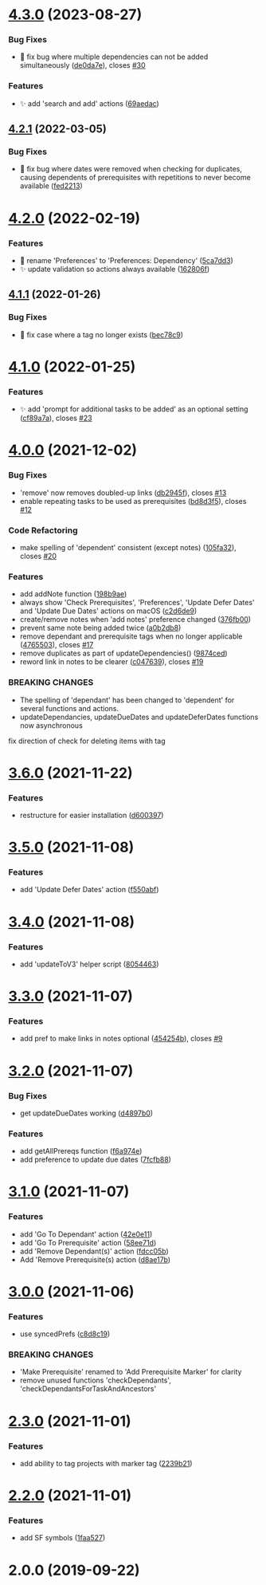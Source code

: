 # [4.3.0](https://github.com/ksalzke/dependency-omnifocus-plugin/compare/v4.2.1...v4.3.0) (2023-08-27)


### Bug Fixes

* :bug: fix bug where multiple dependencies can not be added simultaneously ([de0da7e](https://github.com/ksalzke/dependency-omnifocus-plugin/commit/de0da7ef4b5675a92e2b0977b7560e60dfc4a346)), closes [#30](https://github.com/ksalzke/dependency-omnifocus-plugin/issues/30)


### Features

* :sparkles: add 'search and add' actions ([69aedac](https://github.com/ksalzke/dependency-omnifocus-plugin/commit/69aedac859d1ae3cd1b5b8190da625bd92afbaf6))



## [4.2.1](https://github.com/ksalzke/dependency-omnifocus-plugin/compare/v4.2.0...v4.2.1) (2022-03-05)


### Bug Fixes

* :bug: fix bug where dates were removed when checking for duplicates, causing dependents of prerequisites with repetitions to never become available ([fed2213](https://github.com/ksalzke/dependency-omnifocus-plugin/commit/fed2213ded553b8c4ca73cec5910efbc8505c3c5))



# [4.2.0](https://github.com/ksalzke/dependency-omnifocus-plugin/compare/v4.1.1...v4.2.0) (2022-02-19)


### Features

* :lipstick: rename 'Preferences' to 'Preferences: Dependency' ([5ca7dd3](https://github.com/ksalzke/dependency-omnifocus-plugin/commit/5ca7dd3be8a05418b9429e1357333640fa313c9c))
* :sparkles: update validation so actions always available ([162806f](https://github.com/ksalzke/dependency-omnifocus-plugin/commit/162806f221425fe9054467d363eb0f2185141219))



## [4.1.1](https://github.com/ksalzke/dependency-omnifocus-plugin/compare/v4.1.0...v4.1.1) (2022-01-26)


### Bug Fixes

* :bug: fix case where a tag no longer exists ([bec78c9](https://github.com/ksalzke/dependency-omnifocus-plugin/commit/bec78c9a7406d361c8d0e3e74ec117213351e80f))



# [4.1.0](https://github.com/ksalzke/dependency-omnifocus-plugin/compare/v4.0.0...v4.1.0) (2022-01-25)


### Features

* :sparkles: add 'prompt for additional tasks to be added' as an optional setting ([cf89a7a](https://github.com/ksalzke/dependency-omnifocus-plugin/commit/cf89a7a1925e55ef6db83fbaec2307003d4fd5c9)), closes [#23](https://github.com/ksalzke/dependency-omnifocus-plugin/issues/23)



# [4.0.0](https://github.com/ksalzke/dependency-omnifocus-plugin/compare/v3.6.0...v4.0.0) (2021-12-02)


### Bug Fixes

* 'remove' now removes doubled-up links ([db2945f](https://github.com/ksalzke/dependency-omnifocus-plugin/commit/db2945f59a1c76b1ecae59b467ed505134f4969e)), closes [#13](https://github.com/ksalzke/dependency-omnifocus-plugin/issues/13)
* enable repeating tasks to be used as prerequisites ([bd8d3f5](https://github.com/ksalzke/dependency-omnifocus-plugin/commit/bd8d3f5561d07ba2bfa7ff3251c602bccdd50d26)), closes [#12](https://github.com/ksalzke/dependency-omnifocus-plugin/issues/12)


### Code Refactoring

* make spelling of 'dependent' consistent (except notes) ([105fa32](https://github.com/ksalzke/dependency-omnifocus-plugin/commit/105fa32c0fd28057140efce29cdfd72cfb83962d)), closes [#20](https://github.com/ksalzke/dependency-omnifocus-plugin/issues/20)


### Features

* add addNote function ([198b9ae](https://github.com/ksalzke/dependency-omnifocus-plugin/commit/198b9ae1be1e918f73c47bdf4b4f6d63044cb371))
* always show 'Check Prerequisites', 'Preferences', 'Update Defer Dates' and 'Update Due Dates' actions on macOS ([c2d6de9](https://github.com/ksalzke/dependency-omnifocus-plugin/commit/c2d6de9218b04304fc2afc9053a32a2c381a7196))
* create/remove notes when 'add notes' preference changed ([376fb00](https://github.com/ksalzke/dependency-omnifocus-plugin/commit/376fb00904ac0af086e47a4013f18f1b7cbadb0a))
* prevent same note being added twice ([a0b2db8](https://github.com/ksalzke/dependency-omnifocus-plugin/commit/a0b2db81832ed71b212e1af167696ad0e4762fe0))
* remove dependant and prerequisite tags when no longer applicable ([4765503](https://github.com/ksalzke/dependency-omnifocus-plugin/commit/4765503d48d3fc459d06693fb7319d6640866b21)), closes [#17](https://github.com/ksalzke/dependency-omnifocus-plugin/issues/17)
* remove duplicates as part of updateDependencies() ([9874ced](https://github.com/ksalzke/dependency-omnifocus-plugin/commit/9874ced76eece504fb17a89a3aae3a9c42b86f62))
* reword link in notes to be clearer ([c047639](https://github.com/ksalzke/dependency-omnifocus-plugin/commit/c0476395da0b01575cda1979537e98994ee0b468)), closes [#19](https://github.com/ksalzke/dependency-omnifocus-plugin/issues/19)


### BREAKING CHANGES

* The spelling of 'dependant' has been changed to 'dependent' for several functions and actions.
* updateDependancies, updateDueDates and updateDeferDates functions now asynchronous

fix direction of check for deleting items with tag



# [3.6.0](https://github.com/ksalzke/dependency-omnifocus-plugin/compare/v3.5.0...v3.6.0) (2021-11-22)


### Features

* restructure for easier installation ([d600397](https://github.com/ksalzke/dependency-omnifocus-plugin/commit/d6003971eaff7e1da094b23f64d7040897be71b4))



# [3.5.0](https://github.com/ksalzke/dependency-omnifocus-plugin/compare/v3.4.0...v3.5.0) (2021-11-08)


### Features

* add 'Update Defer Dates' action ([f550abf](https://github.com/ksalzke/dependency-omnifocus-plugin/commit/f550abf163da2a76b24f3f7772691f6d3e816cf5))



# [3.4.0](https://github.com/ksalzke/dependency-omnifocus-plugin/compare/v3.3.0...v3.4.0) (2021-11-08)


### Features

* add 'updateToV3' helper script ([8054463](https://github.com/ksalzke/dependency-omnifocus-plugin/commit/8054463172cb1e4bf5db720e79c24000ef458eba))



# [3.3.0](https://github.com/ksalzke/dependency-omnifocus-plugin/compare/v3.2.0...v3.3.0) (2021-11-07)


### Features

* add pref to make links in notes optional ([454254b](https://github.com/ksalzke/dependency-omnifocus-plugin/commit/454254bba1628b508284c4eff98acd837c12ad97)), closes [#9](https://github.com/ksalzke/dependency-omnifocus-plugin/issues/9)



# [3.2.0](https://github.com/ksalzke/dependency-omnifocus-plugin/compare/v3.1.0...v3.2.0) (2021-11-07)


### Bug Fixes

* get updateDueDates working ([d4897b0](https://github.com/ksalzke/dependency-omnifocus-plugin/commit/d4897b06bf8b4a607020780edc9d2d3d4ea45f8e))


### Features

* add getAllPrereqs function ([f6a974e](https://github.com/ksalzke/dependency-omnifocus-plugin/commit/f6a974eddd4602672714599f3ef38394b5e49b85))
* add preference to update due dates ([7fcfb88](https://github.com/ksalzke/dependency-omnifocus-plugin/commit/7fcfb88cf86a66271826c218542fecc720f0fcc8))



# [3.1.0](https://github.com/ksalzke/dependency-omnifocus-plugin/compare/v3.0.0...v3.1.0) (2021-11-07)


### Features

* add 'Go To Dependant' action ([42e0e11](https://github.com/ksalzke/dependency-omnifocus-plugin/commit/42e0e11b45ebc778f196e38ce03c5d25b954dada))
* add 'Go To Prerequisite' action ([58ee71d](https://github.com/ksalzke/dependency-omnifocus-plugin/commit/58ee71d864b8ac3454e520968bf7003cea448cdf))
* add 'Remove Dependant(s)' action ([fdcc05b](https://github.com/ksalzke/dependency-omnifocus-plugin/commit/fdcc05bc8739fd0df6e67d8e2f4ce8fe1af94596))
* Add 'Remove Prerequisite(s) action ([d8ae17b](https://github.com/ksalzke/dependency-omnifocus-plugin/commit/d8ae17b0f6180c0da3e4f8b89189a30574d690a1))



# [3.0.0](https://github.com/ksalzke/dependency-omnifocus-plugin/compare/v2.3.0...v3.0.0) (2021-11-06)


### Features

* use syncedPrefs ([c8d8c19](https://github.com/ksalzke/dependency-omnifocus-plugin/commit/c8d8c19cd64f68019f634f6e12d2980a5cdd65a1))


### BREAKING CHANGES

* 'Make Prerequisite' renamed to 'Add Prerequisite Marker' for clarity
* remove unused functions 'checkDependants', 'checkDependantsForTaskAndAncestors'



# [2.3.0](https://github.com/ksalzke/dependency-omnifocus-plugin/compare/v2.2.0...v2.3.0) (2021-11-01)


### Features

* add ability to tag projects with marker tag ([2239b21](https://github.com/ksalzke/dependency-omnifocus-plugin/commit/2239b21357a31ffca53b609fdc6bc2a15383659c))



# [2.2.0](https://github.com/ksalzke/dependency-omnifocus-plugin/compare/v2.0.0...v2.2.0) (2021-11-01)


### Features

* add SF symbols ([1faa527](https://github.com/ksalzke/dependency-omnifocus-plugin/commit/1faa5279fc7e04845f5784fcd166b6941970db89))



# 2.0.0 (2019-09-22)



